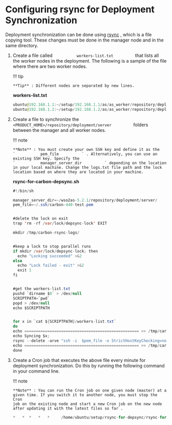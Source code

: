 # Configuring rsync for Deployment Synchronization

Deployment synchronization can be done using
[rsync](https://download.samba.org/pub/rsync/rsync.html) , which is a
file copying tool. These changes must be done in the manager node and in
the same directory.

1.  Create a file called `           workers-list.txt          ` that
    lists all the worker nodes in the deployment. The following is a
    sample of the file where there are two worker nodes.

    !!! tip
    
        **Tip** : Different nodes are separated by new lines.
    

    **workers-list.txt**

    ``` java
    ubuntu@192.168.1.1:~/setup/192.168.1.1/as/as_worker/repository/deployment/server
    ubuntu@192.168.1.2:~/setup/192.168.1.2/as/as_worker/repository/deployment/server
    ```

2.  Create a file to synchronize the
    `           <PRODUCT_HOME>/repository/deployment/server          `
    folders between the manager and all worker nodes.

    !!! note
    
        **Note** : You must create your own SSH key and define it as the
        `           pem_file          ` . Alternatively, you can use an
        existing SSH key. Specify the
        `           manager_server_dir          ` depending on the location
        in your local machine. Change the logs.txt file path and the lock
        location based on where they are located in your machine.
    

    **rsync-for-carbon-depsync.sh**

    ``` java
    #!/bin/sh

    manager_server_dir=~/wso2as-5.2.1/repository/deployment/server/
    pem_file=~/.ssh/carbon-440-test.pem


    #delete the lock on exit
    trap 'rm -rf /var/lock/depsync-lock' EXIT 

    mkdir /tmp/carbon-rsync-logs/


    #keep a lock to stop parallel runs
    if mkdir /var/lock/depsync-lock; then
      echo "Locking succeeded" >&2
    else
      echo "Lock failed - exit" >&2
      exit 1
    fi


    #get the workers-list.txt
    pushd `dirname $0` > /dev/null
    SCRIPTPATH=`pwd`
    popd > /dev/null
    echo $SCRIPTPATH


    for x in `cat ${SCRIPTPATH}/workers-list.txt`
    do
    echo ================================================== >> /tmp/carbon-rsync-logs/logs.txt;
    echo Syncing $x;
    rsync --delete -arve "ssh -i  $pem_file -o StrictHostKeyChecking=no" $manager_server_dir $x >> /tmp/carbon-rsync-logs/logs.txt
    echo ================================================== >> /tmp/carbon-rsync-logs/logs.txt;
    done
    ```

3.  Create a Cron job that executes the above file every minute for
    deployment synchronization. Do this by running the following command
    in your command line.

    !!! note
    
        **Note** : You can run the Cron job on one given node (master) at a
        given time. If you switch it to another node, you must stop the Cron
        job on the existing node and start a new Cron job on the new node
        after updating it with the latest files so far .
    

    ``` java
    *   *  *   *   *     /home/ubuntu/setup/rsync-for-depsync/rsync-for-depsync.sh
    ```
